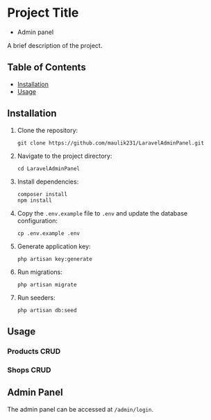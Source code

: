 # Project Title
- Admin panel

A brief description of the project.

## Table of Contents

- [Installation](#installation)
- [Usage](#usage)

## Installation

1. Clone the repository:

    ```
    git clone https://github.com/maulik231/LaravelAdminPanel.git
    ```

2. Navigate to the project directory:

    ```
    cd LaravelAdminPanel
    ```

3. Install dependencies:

    ```
    composer install
    npm install
    ```

4. Copy the `.env.example` file to `.env` and update the database configuration:

    ```
    cp .env.example .env
    ```

5. Generate application key:

    ```
    php artisan key:generate
    ```

6. Run migrations:

    ```
    php artisan migrate
    ```

7. Run seeders:

    ```
    php artisan db:seed
    ```

## Usage

### Products CRUD
### Shops CRUD

## Admin Panel

The admin panel can be accessed at `/admin/login`.